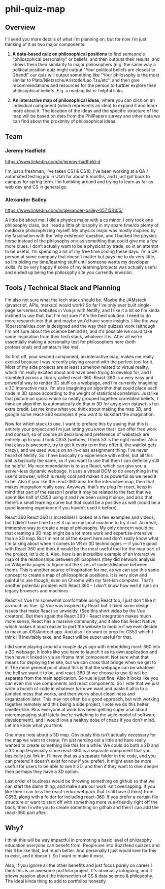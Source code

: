 # phil-quiz-map

## Overview 

I'll send you more details of what I'm planning on, but for now I'm just thinking of it as two major components: 
1. **A data-based quiz on philosophical positions** to find someone's "philosophical personality" or beliefs, and then outputs their results, and shows them their similarity to major philosophers (e.g. the same way a political position quiz might output "Your political beliefs are closest to Ghandi" our quiz will output something like "Your philosophy is the most similar to Plato/Nietzsche/Aristotle/Lao Tzu/etc", and then give recommendations and resources for the person to further explore their philosophical beliefs. E.g. a reading list or helpful links. 

2. **An interactive map of philosophical ideas**, where you can click on an individual component (which represents an idea) to expand it and learn more about it. The location of the ideas and the specific structure of the map will be based on data from the PhilPapers survey and other data we can find about the proximity of philosophical ideas.

## Team 

### Jeremy Hadfield

https://www.linkedin.com/in/jeremy-hadfield-d

I'm just a freshman, I've taken CS1 & CS10, I've been working at a QA / automated testing job in Utah for about 8 months, and I just got back to campus for spring term. I'm fumbling around and trying to learn as far as web dev and CS in general go.

### Alexander Bailey 

https://www.linkedin.com/in/alexander-bailey-057158105/

A little bit about me: I did a physics major with a cs minor. I only took one philosophy class, but I read a little philosophy in my spare time/do plenty of mediocre philosophizing myself. My physics major was mostly inspired by my fascination with the ‘why existence’ question, and I backed the physics horse instead of the philosophy one as something that could give me a few more clues. I don’t actually want to be a physicist by trade, so in an attempt to be useful, I’m spending a lot of my free time coding these days. I’m a QA person at some company that doesn’t matter but pays me to do very little, so I’m biding my time/learning stuff until someone wants my developer skills. I’d be very happy if some of my learning/projects was actually useful and ended up being the philosophy site you currently envision.

## Tools / Technical Stack and Planning 

I'm also not sure what the tech stack should be. Maybe the JAMstack (javascript, APIs, markup) would work? So far I've only ever built single-page serverless websites in Vue.js with Netlify, and I like it a lot so I'm kinda inclined to use that, but I'm not sure if it's the best solution. I need to do more research into that and maybe you'd have some insights. I like the way 16personalities.com is designed and the way their quizzes work (although I'm not sure about the science behind it), and it's possible we could take some inspiration from their tech stack, whatever it is. After all we're essentially making a personality test for philosophers here (both professionals and amateurs like me). 

So first off, your second component, an interactive map, makes me really excited because I was recently playing around with the perfect tool for it. Most of my side projects are at least somehow related to virtual reality, which I’m really excited about and have been trying to develop for, and I stumbled across a library called react-360. React-360 is a very easy and powerful way to render 3D stuff on a webpage, and I’m currently imagining a 3D interactive map. I’m also imagining an algorithm that could place each node in 3D space according to the weight of statistical correlation. Just like that picture on quora which so neatly grouped together correlated beliefs, I think an algorithm to automatically do that in 3D for any given dataset is fun extra credit. Let me know what you think about making the map 3D, and google some react-360 examples if you want to kickstart the imagination. 

Now for which stack to use. I want to preface this by saying that this is entirely your project and I’m just letting you know that I can offer free work and consult, so of course all decisions and preference of webstack are entirely up to you. I took CS53 (webdev, I think 53 is the right number. Also that class is awesome, try to get it every term they offer it, the waitlist gets crazy), and we used vue.js on an in-class assignment thing. I’ve never heard of Netlify. So I have basically no experience with either, but all this shit is basically the same, so if you want to use that then I can definitely still be helpful. My recommendation is to use React, which can give you a server-less dynamic webpage. It uses a virtual DOM to do everything in the user’s browser, which is really cool and makes it as powerful as we need it to be. Also if you like the react-360 idea for the interactive map, then that makes integration really easy. Anyways, that’s my plug for react, keep in mind that part of the reason I prefer it may be related to the fact that we spent like half of CS53 using it and I’ve been using it since, and also that there’s a small learning curve but that could be a positive as well (could be a good learning experience if you haven’t used it before).

React 360
React 360 is incredible! I looked at a few examples and videos, but I didn't have time to set it up on my local machine to try it out. An ideal, immersive way to create a map of philosophy. My only concern would be that creating a 3D map might be a lot more work and expertise-intensive than a 2D map. But I'm not at all the expert here and don't really know what I'm talking about when it comes to VR or 3D technologies — if you're good with React 360 and think it would be the most useful tool for the map part of the project, let's do it. 
Also, here is an incredible example of an interactive map of the relationships between philosophers (they did network analysis on Wikipedia pages to figure out the sizes of nodes/distance between them). This is another source of inspiration for me, as we can use this same concept to create a map of philosophical positions. It is very slow and painful to use though, even on Chrome with my fast-ish computer. That's another potential problem with React 360 - I don't know how well it runs on legacy browsers and machines. 

React vs Vue 
I'm somewhat comfortable using React too, I just don't like it as much as Vue. 😉 Vue was inspired by React but it fixed some design issues that make React so unwieldy. (See this short video by the Vue creators). But then again the React 360 - React integration makes much more sense, React has a massive community, and it also has React Native, which makes it much easier to port the website to mobile if we ever decide to make an iOS/Android app. And also I do want to prep for CS53 which I think I'll inevitably take, and React will be super useful for that. 

I did some playing around a couple days ago with embedding react-360 into a 2D webpage. It looks like you have to launch it as its own application and then have it linked in via an iframe html component. Not sure what that means for deploying the site, but we can cross that bridge when we get to it. The more general point about this is that the webpage can be whatever the hell we want it to be, and react-360 (if we choose to use it) will be separate from the main application. So vue is just fine. 
Also it looks like you can even mix vue components and react components. So I vote that we just write a bunch of code in whatever form we want and paste it all in to a jumbled mess that works, and then worry about cleanliness and organization later. This may not often be a good approach, but with working together remotely and this being a side project, I vote we do this helter smelter-like. Plus everyone at work has been getting super anal about micromanaging stuff lately (we’re switching to the agile model of software development), and I would love a healthy dose of chaos if you don’t mind. Let me know what you think.

One more note about a 3D map. Obviously this isn’t actually necessary for the map we want to create, I’m just nerding out a little and have really wanted to create something like this for a while. We could do both a 2D and a 3D map (Especially since react-360 is a separate component that you basically just link in, I’ll have that as a separate folder in the code, and you can pretend it doesn’t exist for now if you prefer). It might even be more useful for users to be able to see it 2D, and then if they want to dive deeper then perhaps they have a 3D option.

Last order of business would be throwing something on github so that we can start the damn thing, and make sure our work isn’t overlapping. If you like then I can toss the react-redux webpack that I still have (I think) from CS53, along with a folder for including react-360. If you prefer a certain file structure or want to start off with something more vue-friendly right off the back, then I invite you to create something on github and then I can add the react-360 part after. 

## Why? 

I think this will be way impactful in promoting a basic level of philosophy education everyone can benefit from. People are into Buzzfeed quizzes and this'll be like that, but much better. And personally I just would love for this to exist, and it doesn't. So I want to make it exist. 

Also, if you ignore all the other benefits and just focus purely on career I think this is an awesome portfolio project. It's obviously intriguing, and it shows passion about the intersection of CS & data science & philosophy. The ideal kinda thing to add to portfolios honestly. 
